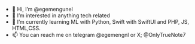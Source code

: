 - 👋 Hi, I’m @egemengunel
- 👀 I’m interested in anything tech related
- 🌱 I’m currently learning ML with Python, Swift with SwiftUI and PHP, JS, HTML,CSS.
- 📫 You can reach me on telegram @egemengnl or X; @OnlyTrueNote7 
